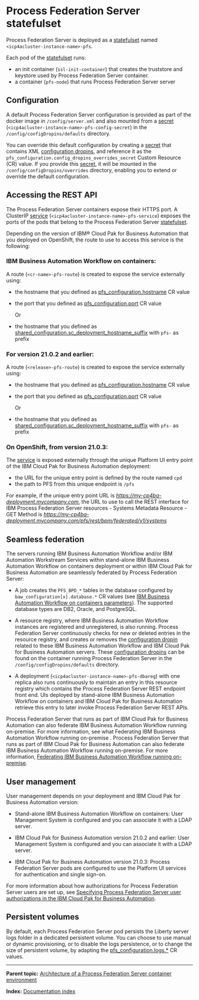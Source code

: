 # Process Federation Server statefulset

Process Federation Server is deployed as a [statefulset](https://kubernetes.io/docs/concepts/workloads/controllers/statefulset/) named `<icp4acluster-instance-name>-pfs`.

Each pod of the [statefulset](https://kubernetes.io/docs/concepts/workloads/controllers/statefulset/) runs:
* an init container (`ssl-init-container`) that creates the truststore and keystore used by Process Federation Server container.
* a container (`pfs-node`) that runs Process Federation Server server

## Configuration

A default Process Federation Server configuration is provided as part of the docker image in `/config/server.xml` and also mounted from a [secret](https://kubernetes.io/fr/docs/concepts/configuration/secret/)
(`<icp4acluster-instance-name>-pfs-config-secret`) in the `/config/configDropins/defaults` directory.

You can override this default configuration by creating a [secret](https://kubernetes.io/fr/docs/concepts/configuration/secret/)
that contains XML [configuration dropins](https://www.ibm.com/support/knowledgecenter/SSD28V_liberty/com.ibm.websphere.wlp.core.doc/ae/twlp_setup_dropins.html),
and reference it as the `pfs_configuration.config_dropins_overrides_secret` Custom Resource (CR) value. If you provide this [secret](https://kubernetes.io/fr/docs/concepts/configuration/secret/),
it will be mounted in the 
`/config/configDropins/overrides` directory, enabling you to extend or override the default configuration.

## Accessing the REST API

The Process Federation Server containers expose their HTTPS port. A ClusterIP [service](https://kubernetes.io/docs/concepts/services-networking/service/)
(`<icp4acluster-instance-name>-pfs-service`) exposes the ports of the pods that belong to the Process Federation Server [statefulset](https://kubernetes.io/docs/concepts/workloads/controllers/statefulset/).

Depending on the version of IBM® Cloud Pak for Business Automation that you deployed on OpenShift, the route to use to access this service is the following:

### IBM Business Automation Workflow on containers:

A route (`<cr-name>-pfs-route`) is created to expose the service externally using:
* the hostname that you defined as [pfs_configuration.hostname](https://www.ibm.com/docs/en/baw/20.x?topic=workflow-business-automation-server-parameters#ref_baw_params__pfs) CR value
* the port that you defined as [pfs_configuration.port](https://www.ibm.com/docs/en/baw/20.x?topic=workflow-business-automation-server-parameters#ref_baw_params__pfs) CR value

  Or

* the hostname that you defined as [shared_configuration.sc_deployment_hostname_suffix](https://www.ibm.com/docs/en/baw/20.x?topic=workflow-business-automation-server-parameters#ref_baw_params__shared) with `pfs-` as prefix

### For version 21.0.2 and earlier:

A route (`<release>-pfs-route`) is created to expose the service externally using:
* the hostname that you defined as [pfs_configuration.hostname](https://www.ibm.com/docs/en/baw/20.x?topic=workflow-business-automation-server-parameters#ref_baw_params__pfs) CR value
* the port that you defined as [pfs_configuration.port](https://www.ibm.com/docs/en/baw/20.x?topic=workflow-business-automation-server-parameters#ref_baw_params__pfs) CR value

  Or

* the hostname that you defined as [shared_configuration.sc_deployment_hostname_suffix](https://www.ibm.com/docs/en/baw/20.x?topic=workflow-business-automation-server-parameters#ref_baw_params__shared) with `pfs-` as prefix

### On OpenShift, from version 21.0.3:

The [service](https://kubernetes.io/docs/concepts/services-networking/service/) is exposed externally through
the unique Platform UI entry point of the IBM Cloud Pak for Business Automation deployment:
* the URL for the unique entry point is defined by the route named `cpd`
* the path to PFS from this unique endpoint is `/pfs`

For example, if the unique entry point URL is _https://my-cp4ba-deployment.mycompany.com_, the URL to use to call the REST interface for IBM Process Federation Server
resources - Systems Metadata Resource - GET Method is _https://my-cp4ba-deployment.mycompany.com/pfs/rest/bpm/federated/v1/systems_

## Seamless federation

The servers running IBM Business Automation Workflow and/or IBM Automation Workstream Services within stand-alone IBM Business Automation Workflow on containers deployment or within IBM Cloud Pak for Business Automation are seamlessly federated by Process Federation Server:

* A job creates the `PFS_BPD_*` tables in the database configured by `baw_configuration[x].database.*` CR values (see [IBM Business Automation Workflow on containers parameters](https://www.ibm.com/docs/en/SS8JB4_20.x/com.ibm.wbpm.imuc.container.doc/topics/ref_baw_params.html)). The supported database types are DB2, Oracle, and PostgreSQL.

* A resource registry, where IBM Business Automation Workflow instances are registered and unregistered, is also running. Process Federation Server continuously checks for new or deleted entries in the resource registry, and creates or removes the [configuration dropin](https://www.ibm.com/support/knowledgecenter/SSD28V_liberty/com.ibm.websphere.wlp.core.doc/ae/twlp_setup_dropins.html) related to these IBM Business Automation Workflow and IBM Cloud Pak for Business Automation servers. These [configuration dropins](https://www.ibm.com/support/knowledgecenter/SSD28V_liberty/com.ibm.websphere.wlp.core.doc/ae/twlp_setup_dropins.html) can be found on the container running Process Federation Server in the `/config/configDropins/defaults` directory.

* A deployment (`<icp4acluster-instance-name>-pfs-dbareg`) with one replica also runs continuously to maintain an entry in this resource registry which contains the Process Federation Server REST endpoint front end. UIs deployed by stand-alone IBM Business Automation Workflow on containers and IBM Cloud Pak for Business Automation retrieve this entry to later invoke Process Federation Server REST APIs.

Process Federation Server that runs as part of IBM Cloud Pak for Business Automation can also federate IBM Business Automation Workflow running on-premise. For more information, see what Federating IBM Business Automation Workflow running on-premise .
Process Federation Server that runs as part of IBM Cloud Pak for Business Automation can also federate IBM Business Automation Workflow running on-premise. For more information, [Federating IBM Business Automation Workflow running on-premise](./Federating-on-premises-BAW.md).

## User management

User management depends on your deployment and IBM Cloud Pak for Business Automation version:

* Stand-alone IBM Business Automation Workflow on containers: User Management System is configured and you can associate it with a LDAP server.

* IBM Cloud Pak for Business Automation version 21.0.2 and earlier: User Management System is configured and you can associate it with a LDAP server.

* IBM Cloud Pak for Business Automation version 21.0.3: Process Federation Server pods are configured to use the Platform UI services for authentication and single sign-on.

For more information about how authorizations for Process Federation Server users are set up, see [Specifying Process Federation Server user authorizations in the IBM Cloud Pak for Business Automation](./Authorizations.md).

## Persistent volumes

By default, each Process Federation Server pod persists the Liberty server logs folder in a dedicated persistent volume. You can choose to use manual or dynamic provisioning, or to disable the logs persistence, or to change the size of persistent volume, by adapting the [pfs_configuration.logs.*](https://www.ibm.com/docs/en/baw/20.x?topic=workflow-business-automation-server-parameters#ref_baw_params__pfs) CR values.

---

**Parent topic:** [Architecture of a Process Federation Server container environment](./Architecture.md)

**Index:** [Documentation index](../README.md#documentation-index)
